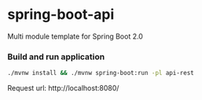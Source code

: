 # spring-boot-api
Multi module template for Spring Boot 2.0

### Build and run application

```bash
./mvnw install && ./mvnw spring-boot:run -pl api-rest
```
Request url: http://localhost:8080/


